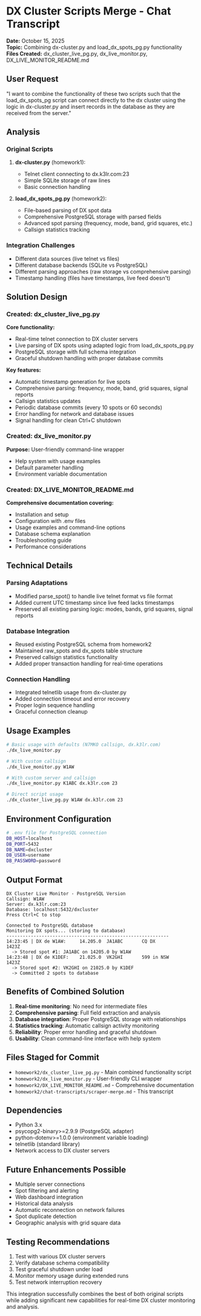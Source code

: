 # DX Cluster Scripts Merge - Chat Transcript

**Date:** October 15, 2025  
**Topic:** Combining dx-cluster.py and load_dx_spots_pg.py functionality  
**Files Created:** dx_cluster_live_pg.py, dx_live_monitor.py, DX_LIVE_MONITOR_README.md

## User Request
"I want to combine the functionality of these two scripts such that the load_dx_spots_pg script can connect directly to the dx cluster using the logic in dx-cluster.py and insert records in the database as they are received from the server."

## Analysis

### Original Scripts
1. **dx-cluster.py** (homework1):
   - Telnet client connecting to dx.k3lr.com:23
   - Simple SQLite storage of raw lines
   - Basic connection handling

2. **load_dx_spots_pg.py** (homework2):
   - File-based parsing of DX spot data
   - Comprehensive PostgreSQL storage with parsed fields
   - Advanced spot parsing (frequency, mode, band, grid squares, etc.)
   - Callsign statistics tracking

### Integration Challenges
- Different data sources (live telnet vs files)
- Different database backends (SQLite vs PostgreSQL)  
- Different parsing approaches (raw storage vs comprehensive parsing)
- Timestamp handling (files have timestamps, live feed doesn't)

## Solution Design

### Created: dx_cluster_live_pg.py
**Core functionality:**
- Real-time telnet connection to DX cluster servers
- Live parsing of DX spots using adapted logic from load_dx_spots_pg.py
- PostgreSQL storage with full schema integration
- Graceful shutdown handling with proper database commits

**Key features:**
- Automatic timestamp generation for live spots
- Comprehensive parsing: frequency, mode, band, grid squares, signal reports
- Callsign statistics updates
- Periodic database commits (every 10 spots or 60 seconds)
- Error handling for network and database issues
- Signal handling for clean Ctrl+C shutdown

### Created: dx_live_monitor.py
**Purpose:** User-friendly command-line wrapper
- Help system with usage examples
- Default parameter handling
- Environment variable documentation

### Created: DX_LIVE_MONITOR_README.md  
**Comprehensive documentation covering:**
- Installation and setup
- Configuration with .env files
- Usage examples and command-line options
- Database schema explanation
- Troubleshooting guide
- Performance considerations

## Technical Details

### Parsing Adaptations
- Modified parse_spot() to handle live telnet format vs file format
- Added current UTC timestamp since live feed lacks timestamps
- Preserved all existing parsing logic: modes, bands, grid squares, signal reports

### Database Integration
- Reused existing PostgreSQL schema from homework2
- Maintained raw_spots and dx_spots table structure
- Preserved callsign statistics functionality
- Added proper transaction handling for real-time operations

### Connection Handling
- Integrated telnetlib usage from dx-cluster.py
- Added connection timeout and error recovery
- Proper login sequence handling
- Graceful connection cleanup

## Usage Examples

```bash
# Basic usage with defaults (N7MKO callsign, dx.k3lr.com)
./dx_live_monitor.py

# With custom callsign
./dx_live_monitor.py W1AW  

# With custom server and callsign
./dx_live_monitor.py K1ABC dx.k3lr.com 23

# Direct script usage
./dx_cluster_live_pg.py W1AW dx.k3lr.com 23
```

## Environment Configuration
```bash
# .env file for PostgreSQL connection
DB_HOST=localhost
DB_PORT=5432  
DB_NAME=dxcluster
DB_USER=username
DB_PASSWORD=password
```

## Output Format
```
DX Cluster Live Monitor - PostgreSQL Version
Callsign: W1AW
Server: dx.k3lr.com:23
Database: localhost:5432/dxcluster
Press Ctrl+C to stop

Connected to PostgreSQL database
Monitoring DX spots... (storing to database)
------------------------------------------------------------
14:23:45 | DX de W1AW:     14.205.0  JA1ABC       CQ DX                1423Z
  -> Stored spot #1: JA1ABC on 14205.0 by W1AW
14:23:48 | DX de K1DEF:    21.025.0  VK2GHI       599 in NSW           1423Z  
  -> Stored spot #2: VK2GHI on 21025.0 by K1DEF
  -> Committed 2 spots to database
```

## Benefits of Combined Solution

1. **Real-time monitoring**: No need for intermediate files
2. **Comprehensive parsing**: Full field extraction and analysis  
3. **Database integration**: Proper PostgreSQL storage with relationships
4. **Statistics tracking**: Automatic callsign activity monitoring
5. **Reliability**: Proper error handling and graceful shutdown
6. **Usability**: Clean command-line interface with help system

## Files Staged for Commit

- `homework2/dx_cluster_live_pg.py` - Main combined functionality script
- `homework2/dx_live_monitor.py` - User-friendly CLI wrapper  
- `homework2/DX_LIVE_MONITOR_README.md` - Comprehensive documentation
- `homework2/chat-transcripts/scraper-merge.md` - This transcript

## Dependencies
- Python 3.x
- psycopg2-binary>=2.9.9 (PostgreSQL adapter)
- python-dotenv>=1.0.0 (environment variable loading)
- telnetlib (standard library)
- Network access to DX cluster servers

## Future Enhancements Possible
- Multiple server connections
- Spot filtering and alerting  
- Web dashboard integration
- Historical data analysis
- Automatic reconnection on network failures
- Spot duplicate detection
- Geographic analysis with grid square data

## Testing Recommendations
1. Test with various DX cluster servers
2. Verify database schema compatibility  
3. Test graceful shutdown under load
4. Monitor memory usage during extended runs
5. Test network interruption recovery

This integration successfully combines the best of both original scripts while adding significant new capabilities for real-time DX cluster monitoring and analysis.